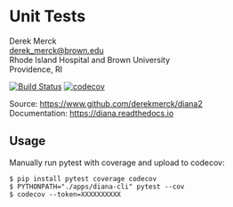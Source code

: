 Unit Tests
==================

Derek Merck  
<derek_merck@brown.edu>  
Rhode Island Hospital and Brown University  
Providence, RI  

[![Build Status](https://travis-ci.org/derekmerck/diana2.svg?branch=master)](https://travis-ci.org/derekmerck/diana2)
[![codecov](https://codecov.io/gh/derekmerck/diana2/branch/master/graph/badge.svg)](https://codecov.io/gh/derekmerck/diana2)

Source: <https://www.github.com/derekmerck/diana2>  
Documentation: <https://diana.readthedocs.io>

Usage
------------------

Manually run pytest with coverage and upload to codecov:

```
$ pip install pytest coverage codecov
$ PYTHONPATH="./apps/diana-cli" pytest --cov
$ codecov --token=XXXXXXXXXX
```